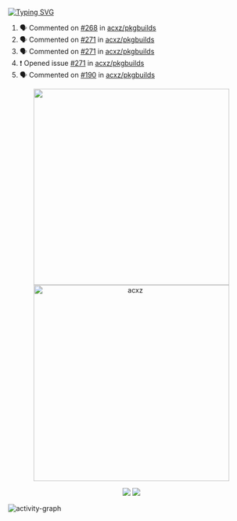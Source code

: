 [![Typing SVG](https://readme-typing-svg.herokuapp.com?size=16&color=AFFFA3&multiline=true&height=75&lines=contributing+to+robotics%2Fae%2Fml%2Fgpu;packaging+it+for+archlinux;ricer)](https://git.io/typing-svg)

<!--START_SECTION:activity-->
1. 🗣 Commented on [#268](https://github.com/acxz/pkgbuilds/issues/268#issuecomment-2241193940) in [acxz/pkgbuilds](https://github.com/acxz/pkgbuilds)
2. 🗣 Commented on [#271](https://github.com/acxz/pkgbuilds/issues/271#issuecomment-2240815876) in [acxz/pkgbuilds](https://github.com/acxz/pkgbuilds)
3. 🗣 Commented on [#271](https://github.com/acxz/pkgbuilds/issues/271#issuecomment-2240815482) in [acxz/pkgbuilds](https://github.com/acxz/pkgbuilds)
4. ❗ Opened issue [#271](https://github.com/acxz/pkgbuilds/issues/271) in [acxz/pkgbuilds](https://github.com/acxz/pkgbuilds)
5. 🗣 Commented on [#190](https://github.com/acxz/pkgbuilds/issues/190#issuecomment-2240812694) in [acxz/pkgbuilds](https://github.com/acxz/pkgbuilds)
<!--END_SECTION:activity-->

<p align="center">
  <img width="400em" src=https://github-readme-stats.vercel.app/api?username=acxz&include_all_commits=true&show_icons=true />
  <img width="400em" src="https://github-readme-streak-stats.herokuapp.com/?user=acxz&" alt="acxz" />
</p>

<p align="center">
  <img src=https://github-readme-stats.vercel.app/api/top-langs/?username=acxz&layout=compact />
  <img src=https://github-profile-trophy.vercel.app/?username=acxz&row=2&column=4 />
</p>

![activity-graph](https://github-readme-activity-graph.vercel.app/graph?username=acxz&bg_color=053c4a&color=ffffff&line=76c533&point=8f2fe1&area=true&hide_border=true&hide_title=true)
